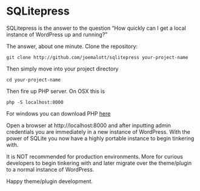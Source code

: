 # SQLitepress


SQLitepress is the answer to the question “How quickly can I get a local instance of WordPress up and running?”

The answer, about one minute.
Clone the repository:

`git clone http://github.com/joemalott/sqlitepress your-project-name`

Then simply move into your project directory

`cd your-project-name`

Then fire up PHP server. On OSX this is

`php -S localhost:8000`

For windows you can download PHP [here](https://windows.php.net/download/)

Open a browser at http://localhost:8000 and after inputting admin credentials you are immediately in a new instance of WordPress. With the power of SQLite you now have a highly portable instance to begin tinkering with.

It is NOT recommended for production environments. More for curious developers to begin tinkering with and later migrate over the theme/plugin to a normal instance of WordPress.

Happy theme/plugin development.
